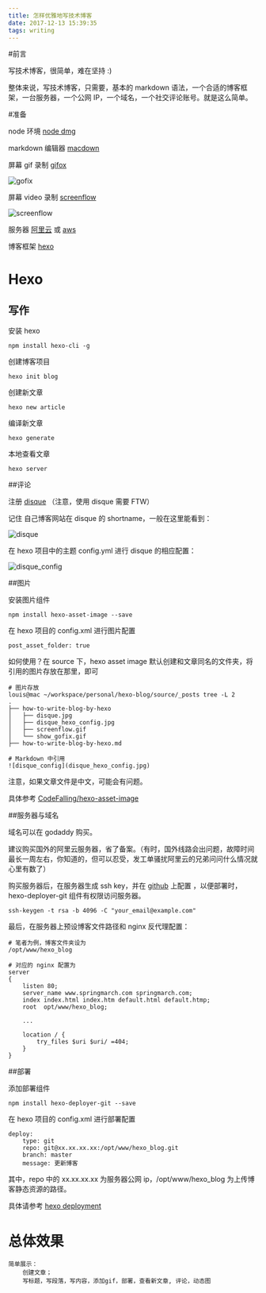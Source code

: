 ```yaml
---
title: 怎样优雅地写技术博客
date: 2017-12-13 15:39:35
tags: writing
---
```


#前言

写技术博客，很简单，难在坚持 :)

整体来说，写技术博客，只需要，基本的 markdown 语法，一个合适的博客框架，一台服务器，一个公网 IP，一个域名，一个社交评论账号。就是这么简单。

#准备

node 环境 [node dmg](https://nodejs.org/en/download/)

markdown 编辑器 [macdown](https://macdown.uranusjr.com/)

屏幕 gif 录制 [gifox](https://gifox.io/)

![gofix](show_gofix.gif)

屏幕 video 录制 [screenflow](https://www.telestream.net/screenflow/)

![screenflow](screenflow.gif)

服务器 [阿里云](https://www.aliyun.com/product/ecs) 或 [aws](https://aws.amazon.com/ecs)

博客框架 [hexo](https://hexo.io)

# Hexo

## 写作

安装 hexo

```
npm install hexo-cli -g
```

创建博客项目

```
hexo init blog
```

创建新文章

```
hexo new article
```

编译新文章

```
hexo generate
```

本地查看文章

```
hexo server
```
	
##评论


注册 [disque](https://disqus.com/) （注意，使用 disque 需要 FTW）
	
记住 自己博客网站在 disque 的 shortname，一般在这里能看到：

![disque](disque.jpg)

在 hexo 项目中的主题 config.yml 进行 disque 的相应配置：

![disque_config](disque_hexo_config.jpg)

##图片

安装图片组件

```
npm install hexo-asset-image --save
```

在 hexo 项目的 config.xml 进行图片配置

```
post_asset_folder: true
```

如何使用？在 source 下，hexo asset image 默认创建和文章同名的文件夹，将引用的图片存放在那里，即可

```
# 图片存放
louis@mac ~/workspace/personal/hexo-blog/source/_posts tree -L 2
.
├── how-to-write-blog-by-hexo
│   ├── disque.jpg
│   ├── disque_hexo_config.jpg
│   ├── screenflow.gif
│   └── show_gofix.gif
├── how-to-write-blog-by-hexo.md

# Markdown 中引用
![disque_config](disque_hexo_config.jpg)
```

注意，如果文章文件是中文，可能会有问题。

具体参考 [CodeFalling/hexo-asset-image](https://github.com/CodeFalling/hexo-asset-image)

##服务器与域名

域名可以在 godaddy 购买。

建议购买国外的阿里云服务器，省了备案。（有时，国外线路会出问题，故障时间最长一周左右，你知道的，但可以忍受，发工单骚扰阿里云的兄弟问问什么情况就心里有数了）

购买服务器后，在服务器生成 ssh key，并在 [github](https://github.com/settings/keys) 上配置 ，以便部署时，hexo-deployer-git 组件有权限访问服务器。

```
ssh-keygen -t rsa -b 4096 -C "your_email@example.com"
```

最后，在服务器上预设博客文件路径和 nginx 反代理配置：

```
# 笔者为例，博客文件夹设为
/opt/www/hexo_blog

# 对应的 nginx 配置为
server
{
    listen 80;
    server_name www.springmarch.com springmarch.com;
    index index.html index.htm default.html default.htmp;
    root  opt/www/hexo_blog;

    ...

    location / {
        try_files $uri $uri/ =404;
    }
}
```

##部署

添加部署组件

```
npm install hexo-deployer-git --save
```

在 hexo 项目的 config.xml 进行部署配置

```
deploy:
    type: git
    repo: git@xx.xx.xx.xx:/opt/www/hexo_blog.git
    branch: master           
    message: 更新博客
```

其中，repo 中的 xx.xx.xx.xx 为服务器公网 ip，/opt/www/hexo_blog 为上传博客静态资源的路径。



具体请参考 [hexo deployment](https://hexo.io/docs/deployment.html)

# 总体效果


	简单展示：
		创建文章；
		写标题，写段落，写内容，添加gif，部署，查看新文章, 评论，动态图
